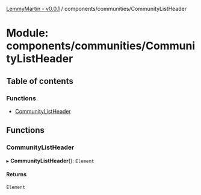 [LemmyMartin - v0.0.1](../README.md) / components/communities/CommunityListHeader

# Module: components/communities/CommunityListHeader

## Table of contents

### Functions

- [CommunityListHeader](components_communities_CommunityListHeader.md#communitylistheader)

## Functions

### CommunityListHeader

▸ **CommunityListHeader**(): `Element`

#### Returns

`Element`
